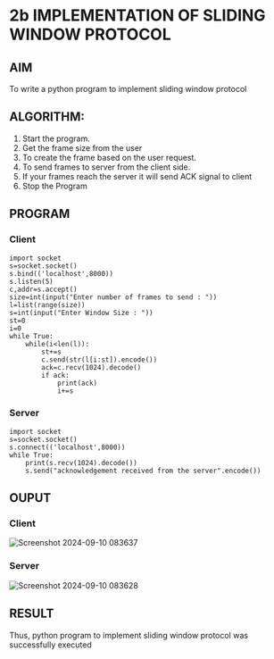 # 2b IMPLEMENTATION OF SLIDING WINDOW PROTOCOL
## AIM
To write a python program to implement sliding window protocol
## ALGORITHM:
1. Start the program.
2. Get the frame size from the user
3. To create the frame based on the user request.
4. To send frames to server from the client side.
5. If your frames reach the server it will send ACK signal to client
6. Stop the Program
## PROGRAM
### Client
```
import socket
s=socket.socket()
s.bind(('localhost',8000))
s.listen(5)
c,addr=s.accept()
size=int(input("Enter number of frames to send : "))
l=list(range(size))
s=int(input("Enter Window Size : "))
st=0
i=0
while True:
    while(i<len(l)):
        st+=s
        c.send(str(l[i:st]).encode())
        ack=c.recv(1024).decode()
        if ack:
            print(ack)
            i+=s
```
### Server
```
import socket
s=socket.socket()
s.connect(('localhost',8000))
while True:
    print(s.recv(1024).decode())
    s.send("acknowledgement received from the server".encode())
```
## OUPUT
### Client
![Screenshot 2024-09-10 083637](https://github.com/user-attachments/assets/d29ce4b3-70b6-476f-ac28-93b573c0dae1)
### Server
![Screenshot 2024-09-10 083628](https://github.com/user-attachments/assets/532b4784-5359-411b-ac5c-02c70873f12c)

## RESULT
Thus, python program to implement sliding window protocol was successfully executed
